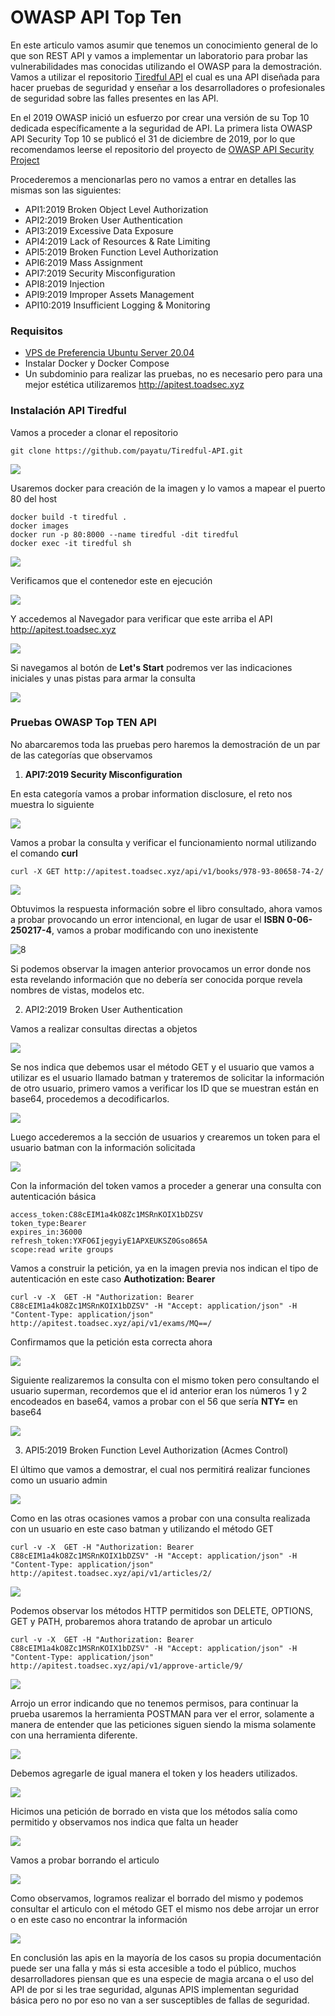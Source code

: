 # OWASP API Top Ten

En este articulo vamos asumir que tenemos un conocimiento general de lo que son REST API y vamos a implementar un laboratorio para probar las vulnerabilidades mas conocidas utilizando el OWASP para la demostración. Vamos a utilizar el repositorio  [Tiredful API](https://github.com/payatu/Tiredful-API) el cual es una API diseñada para hacer pruebas de seguridad y enseñar a los desarrolladores o profesionales de seguridad sobre las falles presentes en las API.

En el 2019 OWASP inició un esfuerzo por crear una versión de su Top 10 dedicada específicamente a la seguridad de API. La primera lista OWASP API Security Top 10 se publicó el 31 de diciembre de 2019, por lo que recomendamos leerse el repositorio del proyecto de [OWASP API Security Project](https://owasp.org/www-project-api-security/) 

Procederemos a mencionarlas pero no vamos a entrar en detalles las mismas son las siguientes:

- API1:2019 Broken Object Level Authorization
- API2:2019 Broken User Authentication
- API3:2019 Excessive Data Exposure
- API4:2019 Lack of Resources & Rate Limiting
- API5:2019 Broken Function Level Authorization
- API6:2019 Mass Assignment
- API7:2019 Security Misconfiguration
- API8:2019 Injection
- API9:2019 Improper Assets Management
- API10:2019 Insufficient Logging & Monitoring

### Requisitos

* [VPS de Preferencia Ubuntu Server 20.04](https://www.vultr.com/?ref=8403796-6G)
* Instalar Docker y Docker Compose
* Un subdominio para realizar las pruebas, no es necesario pero para una mejor estética utilizaremos http://apitest.toadsec.xyz

### Instalación API Tiredful

Vamos a proceder a clonar el repositorio

```shell
git clone https://github.com/payatu/Tiredful-API.git
```

![](img/1.png)

Usaremos docker para creación de la imagen y lo vamos a mapear el puerto 80 del host

```
docker build -t tiredful .
docker images
docker run -p 80:8000 --name tiredful -dit tiredful
docker exec -it tiredful sh
```

![](img/2.png)

Verificamos que el contenedor este en ejecución

![](img/3.png)

Y accedemos al Navegador para verificar que este arriba el API http://apitest.toadsec.xyz

![](img/4.png)

Si navegamos al botón de **Let's Start** podremos ver las indicaciones iniciales y unas pistas para armar la consulta

![](img/5.png)



### Pruebas OWASP Top TEN API

No abarcaremos toda las pruebas pero haremos la demostración de un par de las categorías que observamos

1. **API7:2019 Security Misconfiguration**

En esta categoría vamos a probar information disclosure, el reto nos muestra lo siguiente

![](img/6.png)

Vamos a probar la consulta y verificar el funcionamiento normal utilizando el comando **curl**

```shell
curl -X GET http://apitest.toadsec.xyz/api/v1/books/978-93-80658-74-2/
```

![](img/7.png)

Obtuvimos la respuesta información sobre el libro consultado, ahora vamos a probar provocando un error intencional, en lugar de usar el **ISBN 0-06-250217-4**, vamos a probar modificando con uno inexistente

![8](img/8.png)

Si podemos observar la imagen anterior provocamos un error donde nos esta revelando información que no debería ser conocida porque revela nombres de vistas, modelos etc.

2. API2:2019 Broken User Authentication

Vamos a realizar consultas directas a objetos

![](img/9.png)

Se  nos indica que debemos usar el método GET y el usuario que vamos a utilizar es el usuario llamado batman y trateremos de solicitar la información de otro usuario, primero vamos a verificar los ID que se muestran están en base64, procedemos a decodificarlos.

![](img/10.png)



Luego accederemos a la sección de usuarios y crearemos un token para el usuario batman con la información solicitada

![](img/11.png)

Con la información del token vamos a proceder a generar una consulta con autenticación básica

```
access_token:C88cEIM1a4kO8Zc1MSRnKOIX1bDZSV
token_type:Bearer
expires_in:36000
refresh_token:YXFO6IjegyiyE1APXEUKSZ0Gso865A
scope:read write groups
```

Vamos a construir la petición, ya en la imagen previa nos indican el tipo de autenticación en este caso **Authotization: Bearer <token>**

```shell
curl -v -X  GET -H "Authorization: Bearer C88cEIM1a4kO8Zc1MSRnKOIX1bDZSV" -H "Accept: application/json" -H "Content-Type: application/json" http://apitest.toadsec.xyz/api/v1/exams/MQ==/
```

Confirmamos que la petición esta correcta ahora

![](img/12.png)

Siguiente realizaremos la consulta con el mismo token pero consultando el usuario superman, recordemos que el id anterior eran los números 1 y 2 encodeados en base64, vamos a probar con el 56 que sería **NTY=** en base64

![](img/13.png)

3. API5:2019 Broken Function Level Authorization (Acmes Control)

El último que vamos a demostrar, el cual nos permitirá realizar funciones como un usuario admin

![](img/14.png)

Como en las otras ocasiones vamos a probar con una consulta realizada con un usuario en este caso batman y utilizando el método GET

```shell
curl -v -X  GET -H "Authorization: Bearer C88cEIM1a4kO8Zc1MSRnKOIX1bDZSV" -H "Accept: application/json" -H "Content-Type: application/json" http://apitest.toadsec.xyz/api/v1/articles/2/
```

![](img/15.png)

Podemos observar los métodos HTTP permitidos son DELETE, OPTIONS, GET y PATH, probaremos ahora tratando de aprobar un articulo 

```shell
curl -v -X  GET -H "Authorization: Bearer C88cEIM1a4kO8Zc1MSRnKOIX1bDZSV" -H "Accept: application/json" -H "Content-Type: application/json" http://apitest.toadsec.xyz/api/v1/approve-article/9/
```

![](img/16.png)

Arrojo un error indicando que no tenemos permisos, para continuar la prueba usaremos la herramienta POSTMAN para ver el error, solamente a manera de entender que las peticiones siguen siendo la misma solamente con una herramienta diferente.

![](img/17.png)

Debemos agregarle de igual manera el token y los headers utilizados.



![](img/18.png)

Hicimos una petición de borrado en vista que los métodos salía como permitido y observamos  nos indica que falta un header

![](img/19.png)

Vamos a probar borrando el articulo 

![](img/20.png)



Como observamos, logramos realizar el borrado del mismo y podemos consultar el articulo con el método GET el mismo nos debe arrojar un error o en este caso no encontrar la información

![](img/21.png)



En conclusión las apis en la mayoría de los casos su propia documentación puede ser una falla y más si esta accesible a todo el público, muchos desarrolladores piensan que es una especie de magia arcana o el uso del API de por si les trae seguridad, algunas APIS implementan seguridad básica pero no por eso no van a ser susceptibles de fallas de seguridad.

